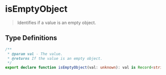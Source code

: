 # isEmptyObject

> Identifies if a value is an empty object.

## Type Definitions

```ts
/**
 * @param val - The value.
 * @returns If the value is an empty object.
 */
export declare function isEmptyObject(val: unknown): val is Record<string, never>
```
